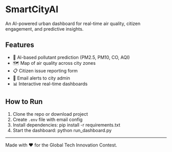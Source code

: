# SmartCityAI

An AI-powered urban dashboard for real-time air quality, citizen engagement, and predictive insights.

## Features

- 🧠 AI-based pollutant prediction (PM2.5, PM10, CO, AQI)
- 🗺️ Map of air quality across city zones
- 📋 Citizen issue reporting form
- 📩 Email alerts to city admin
- 📊 Interactive real-time dashboards

## How to Run

1. Clone the repo or download project
2. Create `.env` file with email config
3. Install dependencies:
pip install -r requirements.txt
4. Start the dashboard:
python run_dashboard.py

---

Made with ❤️ for the Global Tech Innovation Contest.
